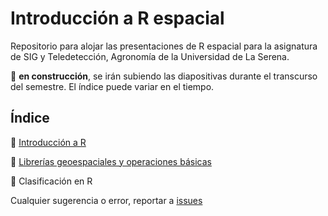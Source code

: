 # Introducción a R espacial

Repositorio para alojar las presentaciones de R espacial para la asignatura de SIG y Teledetección, Agronomía de la Universidad de La Serena.

:construction: **en construcción**, se irán subiendo las diapositivas durante el transcurso del semestre. El índice puede variar en el tiempo.

## Índice

:seedling: [Introducción a R](https://aldotapia.github.io/IntroR/R001.html#/introducción-a-r)

:seedling: [Librerías geoespaciales y operaciones básicas](https://aldotapia.github.io/IntroR/R002.html)

:construction: Clasificación en R

Cualquier sugerencia o error, reportar a [issues](https://github.com/aldotapia/IntroR/issues)
